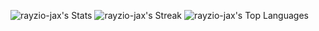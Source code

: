 ![rayzio-jax's Stats](https://github-readme-stats.vercel.app/api?username=rayzio-jax&theme=synthwave&show_icons=true&hide_border=false&count_private=true)
![rayzio-jax's Streak](https://github-readme-streak-stats.herokuapp.com/?user=rayzio-jax&theme=synthwave&hide_border=false)
![rayzio-jax's Top Languages](https://github-readme-stats.vercel.app/api/top-langs/?username=rayzio-jax&theme=synthwave&show_icons=true&hide_border=false&layout=compact)
